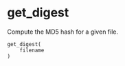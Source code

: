 # get_digest







Compute the MD5 hash for a given file.

<pre><code>get_digest(
    filename
)</code></pre>



